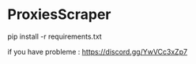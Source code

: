 # ProxiesScraper
pip install -r requirements.txt

if you have probleme : https://discord.gg/YwVCc3xZp7
